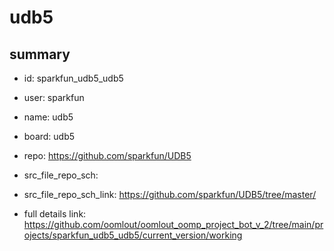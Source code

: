 # udb5
 
## summary 
* id: sparkfun_udb5_udb5
* user: sparkfun
* name: udb5
* board: udb5
* repo: https://github.com/sparkfun/UDB5



* src_file_repo_sch: 
* src_file_repo_sch_link: https://github.com/sparkfun/UDB5/tree/master/
* full details link: https://github.com/oomlout/oomlout_oomp_project_bot_v_2/tree/main/projects/sparkfun_udb5_udb5/current_version/working  







